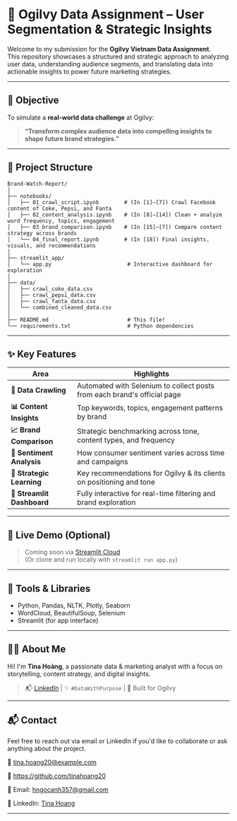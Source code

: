 # 🌟 Ogilvy Data Assignment – User Segmentation & Strategic Insights

Welcome to my submission for the **Ogilvy Vietnam Data Assignment**.  
This repository showcases a structured and strategic approach to analyzing user data, understanding audience segments, and translating data into actionable insights to power future marketing strategies.

---

## 📌 Objective

To simulate a **real-world data challenge** at Ogilvy:  
> **“Transform complex audience data into compelling insights to shape future brand strategies.”**

---

## 📁 Project Structure

```
Brand-Watch-Report/
│
├── notebooks/
│   ├── 01_crawl_script.ipynb        # (In [1]–[7]) Crawl Facebook content of Coke, Pepsi, and Fanta
│   ├── 02_content_analysis.ipynb    # (In [8]–[14]) Clean + analyze word frequency, topics, engagement
│   ├── 03_brand_comparison.ipynb    # (In [15]–[7]) Compare content strategy across brands
│   └── 04_final_report.ipynb        # (In [18]) Final insights, visuals, and recommendations
│
├── streamlit_app/
│   └── app.py                        # Interactive dashboard for exploration
│
├── data/
│   ├── crawl_coke_data.csv
│   ├── crawl_pepsi_data.csv
│   ├── crawl_fanta_data.csv
│   └── combined_cleaned_data.csv
│
├── README.md                         # This file!
└── requirements.txt                  # Python dependencies
```

---

## ✨ Key Features

| Area                         | Highlights                                                                 |
|-----------------------------|----------------------------------------------------------------------------|
| **🔸 Data Crawling**          | Automated with Selenium to collect posts from each brand's official page   |
| **📊 Content Insights**       | Top keywords, topics, engagement patterns by brand                        |
| **📈 Brand Comparison**       | Strategic benchmarking across tone, content types, and frequency          |
| **💬 Sentiment Analysis**     | How consumer sentiment varies across time and campaigns                   |
| **🧠 Strategic Learning**     | Key recommendations for Ogilvy & its clients on positioning and tone      |
| **📱 Streamlit Dashboard**    | Fully interactive for real-time filtering and brand exploration            |

---

## 🚀 Live Demo (Optional)

> Coming soon via [Streamlit Cloud](https://streamlit.io/cloud)  
> (Or clone and run locally with `streamlit run app.py`)

---

## 📌 Tools & Libraries

- Python, Pandas, NLTK, Plotly, Seaborn
- WordCloud, BeautifulSoup, Selenium
- Streamlit (for app interface)

---

## 👩‍💻 About Me

Hi! I'm **Tina Hoàng**, a passionate data & marketing analyst with a focus on storytelling, content strategy, and digital insights.

> 📬 [LinkedIn](https://www.linkedin.com/in/your-profile) | ✨ `#DataWithPurpose` | 🧠 Built for Ogilvy


---


## 📬 Contact

Feel free to reach out via email or LinkedIn if you'd like to collaborate or ask anything about the project.

📨 tina.hoang20@example.com

🔗 https://github.com/tinahoang20

📧 Email: hngocanh357@gmail.com

🔗 LinkedIn: [Tina Hoang](https://www.linkedin.com/in/im-hoangngocanh)

---

